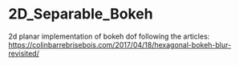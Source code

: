 # 2D_Separable_Bokeh
2d planar implementation of bokeh dof following the articles: https://colinbarrebrisebois.com/2017/04/18/hexagonal-bokeh-blur-revisited/

